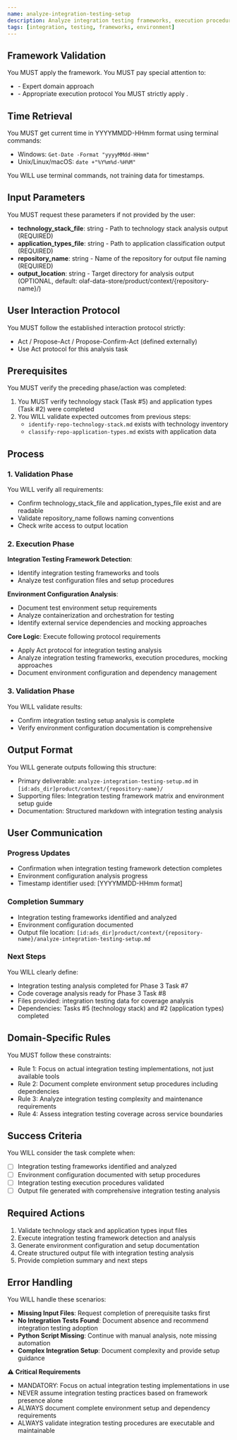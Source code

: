 ```yaml
---
name: analyze-integration-testing-setup
description: Analyze integration testing frameworks, execution procedures, and environment configuration
tags: [integration, testing, frameworks, environment]
---
```


## Framework Validation
You MUST apply the <olaf-work-instructions> framework.
You MUST pay special attention to:
- <olaf-general-role-and-behavior> - Expert domain approach
- <olaf-interaction-protocols> - Appropriate execution protocol
You MUST strictly apply <olaf-framework-validation>.

## Time Retrieval
You MUST get current time in YYYYMMDD-HHmm format using terminal commands:
- Windows: `Get-Date -Format "yyyyMMdd-HHmm"`
- Unix/Linux/macOS: `date +"%Y%m%d-%H%M"`

You WILL use terminal commands, not training data for timestamps.

## Input Parameters
You MUST request these parameters if not provided by the user:
- **technology_stack_file**: string - Path to technology stack analysis output (REQUIRED)
- **application_types_file**: string - Path to application classification output (REQUIRED)
- **repository_name**: string - Name of the repository for output file naming (REQUIRED)
- **output_location**: string - Target directory for analysis output (OPTIONAL, default: olaf-data-store/product/context/{repository-name}/)

## User Interaction Protocol
You MUST follow the established interaction protocol strictly:
- Act / Propose-Act / Propose-Confirm-Act (defined externally)
- Use Act protocol for this analysis task

## Prerequisites
You MUST verify the preceding phase/action was completed:
1. You MUST verify technology stack (Task #5) and application types (Task #2) were completed
2. You WILL validate expected outcomes from previous steps:
   - `identify-repo-technology-stack.md` exists with technology inventory
   - `classify-repo-application-types.md` exists with application data

## Process

### 1. Validation Phase
You WILL verify all requirements:
- Confirm technology_stack_file and application_types_file exist and are readable
- Validate repository_name follows naming conventions
- Check write access to output location

### 2. Execution Phase

**Integration Testing Framework Detection**:
- Identify integration testing frameworks and tools
- Analyze test configuration files and setup procedures

**Environment Configuration Analysis**:
- Document test environment setup requirements
- Analyze containerization and orchestration for testing
- Identify external service dependencies and mocking approaches

**Core Logic**: Execute following protocol requirements
- Apply Act protocol for integration testing analysis
- Analyze integration testing frameworks, execution procedures, mocking approaches
- Document environment configuration and dependency management

### 3. Validation Phase
You WILL validate results:
- Confirm integration testing setup analysis is complete
- Verify environment configuration documentation is comprehensive

## Output Format
You WILL generate outputs following this structure:
- Primary deliverable: `analyze-integration-testing-setup.md` in `[id:ads_dir]product/context/{repository-name}/`
- Supporting files: Integration testing framework matrix and environment setup guide
- Documentation: Structured markdown with integration testing analysis

## User Communication

### Progress Updates
- Confirmation when integration testing framework detection completes
- Environment configuration analysis progress
- Timestamp identifier used: [YYYYMMDD-HHmm format]

### Completion Summary
- Integration testing frameworks identified and analyzed
- Environment configuration documented
- Output file location: `[id:ads_dir]product/context/{repository-name}/analyze-integration-testing-setup.md`

### Next Steps
You WILL clearly define:
- Integration testing analysis completed for Phase 3 Task #7
- Code coverage analysis ready for Phase 3 Task #8
- Files provided: integration testing data for coverage analysis
- Dependencies: Tasks #5 (technology stack) and #2 (application types) completed

## Domain-Specific Rules
You MUST follow these constraints:
- Rule 1: Focus on actual integration testing implementations, not just available tools
- Rule 2: Document complete environment setup procedures including dependencies
- Rule 3: Analyze integration testing complexity and maintenance requirements
- Rule 4: Assess integration testing coverage across service boundaries

## Success Criteria
You WILL consider the task complete when:
- [ ] Integration testing frameworks identified and analyzed
- [ ] Environment configuration documented with setup procedures
- [ ] Integration testing execution procedures validated
- [ ] Output file generated with comprehensive integration testing analysis

## Required Actions
1. Validate technology stack and application types input files
2. Execute integration testing framework detection and analysis
3. Generate environment configuration and setup documentation
4. Create structured output file with integration testing analysis
5. Provide completion summary and next steps

## Error Handling
You WILL handle these scenarios:
- **Missing Input Files**: Request completion of prerequisite tasks first
- **No Integration Tests Found**: Document absence and recommend integration testing adoption
- **Python Script Missing**: Continue with manual analysis, note missing automation
- **Complex Integration Setup**: Document complexity and provide setup guidance

⚠️ **Critical Requirements**
- MANDATORY: Focus on actual integration testing implementations in use
- NEVER assume integration testing practices based on framework presence alone
- ALWAYS document complete environment setup and dependency requirements
- ALWAYS validate integration testing procedures are executable and maintainable
